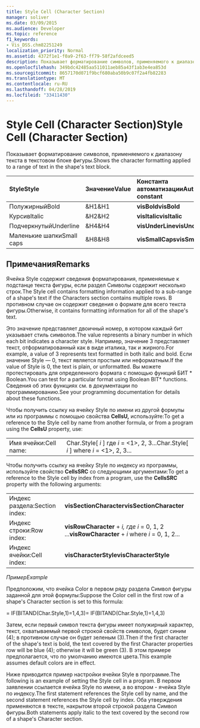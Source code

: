 ```yaml
---
title: Style Cell (Character Section)
manager: soliver
ms.date: 03/09/2015
ms.audience: Developer
ms.topic: reference
f1_keywords:
- Vis_DSS.chm82251249
localization_priority: Normal
ms.assetid: 4372f1e1-f0a9-2f63-ff79-58f2afdceed5
description: Показывает форматирование символов, применяемого к диапазону текста в текстовом блоке фигуры.
ms.openlocfilehash: 349bdc42485aa511011aeb85a43f1ab3e4ea853d
ms.sourcegitcommit: 8657170d071f9bcf680aba50b9c07f2a4fb82283
ms.translationtype: MT
ms.contentlocale: ru-RU
ms.lasthandoff: 04/28/2019
ms.locfileid: "33411430"
---
```

# <a name="style-cell-character-section"></a><span data-ttu-id="2f130-103">Style Cell (Character Section)</span><span class="sxs-lookup"><span data-stu-id="2f130-103">Style Cell (Character Section)</span></span>

<span data-ttu-id="2f130-104">Показывает форматирование символов, применяемого к диапазону текста в текстовом блоке фигуры.</span><span class="sxs-lookup"><span data-stu-id="2f130-104">Shows the character formatting applied to a range of text in the shape's text block.</span></span>
  
|<span data-ttu-id="2f130-105">**Style**</span><span class="sxs-lookup"><span data-stu-id="2f130-105">**Style**</span></span>|<span data-ttu-id="2f130-106">**Значение**</span><span class="sxs-lookup"><span data-stu-id="2f130-106">**Value**</span></span>|<span data-ttu-id="2f130-107">**Константа автоматизации**</span><span class="sxs-lookup"><span data-stu-id="2f130-107">**Automation constant**</span></span>|
|:-----|:-----|:-----|
| <span data-ttu-id="2f130-108">Полужирный</span><span class="sxs-lookup"><span data-stu-id="2f130-108">Bold</span></span>  <br/> | <span data-ttu-id="2f130-109">&amp;H1</span><span class="sxs-lookup"><span data-stu-id="2f130-109">&amp;H1</span></span>  <br/> |<span data-ttu-id="2f130-110">**visBold**</span><span class="sxs-lookup"><span data-stu-id="2f130-110">**visBold**</span></span> <br/> |
| <span data-ttu-id="2f130-111">Курсив</span><span class="sxs-lookup"><span data-stu-id="2f130-111">Italic</span></span>  <br/> | <span data-ttu-id="2f130-112">&amp;H2</span><span class="sxs-lookup"><span data-stu-id="2f130-112">&amp;H2</span></span>  <br/> |<span data-ttu-id="2f130-113">**visItalic**</span><span class="sxs-lookup"><span data-stu-id="2f130-113">**visItalic**</span></span> <br/> |
| <span data-ttu-id="2f130-114">Подчеркнутый</span><span class="sxs-lookup"><span data-stu-id="2f130-114">Underline</span></span>  <br/> | <span data-ttu-id="2f130-115">&amp;H4</span><span class="sxs-lookup"><span data-stu-id="2f130-115">&amp;H4</span></span>  <br/> |<span data-ttu-id="2f130-116">**visUnderLine**</span><span class="sxs-lookup"><span data-stu-id="2f130-116">**visUnderLine**</span></span> <br/> |
| <span data-ttu-id="2f130-117">Маленькие шапки</span><span class="sxs-lookup"><span data-stu-id="2f130-117">Small caps</span></span>  <br/> | <span data-ttu-id="2f130-118">&amp;H8</span><span class="sxs-lookup"><span data-stu-id="2f130-118">&amp;H8</span></span>  <br/> |<span data-ttu-id="2f130-119">**visSmallCaps**</span><span class="sxs-lookup"><span data-stu-id="2f130-119">**visSmallCaps**</span></span> <br/> |
   
## <a name="remarks"></a><span data-ttu-id="2f130-120">Примечания</span><span class="sxs-lookup"><span data-stu-id="2f130-120">Remarks</span></span>

<span data-ttu-id="2f130-121">Ячейка Style содержит сведения форматирования, применяемые к подстанце текста фигуры, если раздел Символы содержит несколько строк.</span><span class="sxs-lookup"><span data-stu-id="2f130-121">The Style cell contains formatting information applied to a sub-range of a shape's text if the Characters section contains multiple rows.</span></span> <span data-ttu-id="2f130-122">В противном случае он содержит сведения о формате для всего текста фигуры.</span><span class="sxs-lookup"><span data-stu-id="2f130-122">Otherwise, it contains formatting information for all of the shape's text.</span></span>
  
<span data-ttu-id="2f130-123">Это значение представляет двоичный номер, в котором каждый бит указывает стиль символов.</span><span class="sxs-lookup"><span data-stu-id="2f130-123">The value represents a binary number in which each bit indicates a character style.</span></span> <span data-ttu-id="2f130-124">Например, значение 3 представляет текст, отформатированный как в виде италика, так и жирного.</span><span class="sxs-lookup"><span data-stu-id="2f130-124">For example, a value of 3 represents text formatted in both italic and bold.</span></span> <span data-ttu-id="2f130-125">Если значение Style — 0, текст является простым или неформатным.</span><span class="sxs-lookup"><span data-stu-id="2f130-125">If the value of Style is 0, the text is plain, or unformatted.</span></span> <span data-ttu-id="2f130-126">Вы можете протестировать для определенного формата с помощью функций БИТ \* Boolean.</span><span class="sxs-lookup"><span data-stu-id="2f130-126">You can test for a particular format using Boolean BIT\* functions.</span></span> <span data-ttu-id="2f130-127">Сведения об этих функциях см. в документации по программированию.</span><span class="sxs-lookup"><span data-stu-id="2f130-127">See your programming documentation for details about these functions.</span></span>
  
<span data-ttu-id="2f130-128">Чтобы получить ссылку на ячейку Style по имени из другой формулы или из программы с помощью свойства **CellsU,** используйте:</span><span class="sxs-lookup"><span data-stu-id="2f130-128">To get a reference to the Style cell by name from another formula, or from a program using the **CellsU** property, use:</span></span> 
  
|||
|:-----|:-----|
| <span data-ttu-id="2f130-129">Имя ячейки:</span><span class="sxs-lookup"><span data-stu-id="2f130-129">Cell name:</span></span>  <br/> | <span data-ttu-id="2f130-130">Char.Style[  *i*  ] где  *i*  = <1>, 2, 3...</span><span class="sxs-lookup"><span data-stu-id="2f130-130">Char.Style[  *i*  ]            where  *i*  = <1>, 2, 3...</span></span>  <br/> |
   
<span data-ttu-id="2f130-131">Чтобы получить ссылку на ячейку Style по индексу из программы, используйте свойство **CellsSRC** со следующими аргументами:</span><span class="sxs-lookup"><span data-stu-id="2f130-131">To get a reference to the Style cell by index from a program, use the **CellsSRC** property with the following arguments:</span></span> 
  
|||
|:-----|:-----|
| <span data-ttu-id="2f130-132">Индекс раздела:</span><span class="sxs-lookup"><span data-stu-id="2f130-132">Section index:</span></span>  <br/> |<span data-ttu-id="2f130-133">**visSectionCharacter**</span><span class="sxs-lookup"><span data-stu-id="2f130-133">**visSectionCharacter**</span></span> <br/> |
| <span data-ttu-id="2f130-134">Индекс строки:</span><span class="sxs-lookup"><span data-stu-id="2f130-134">Row index:</span></span>  <br/> |<span data-ttu-id="2f130-135">**visRowCharacter**  +   *i,* *где i* = 0, 1, 2 ...</span><span class="sxs-lookup"><span data-stu-id="2f130-135">**visRowCharacter** +  *i*            where  *i*  = 0, 1, 2...</span></span>  <br/> |
| <span data-ttu-id="2f130-136">Индекс ячейки:</span><span class="sxs-lookup"><span data-stu-id="2f130-136">Cell index:</span></span>  <br/> |<span data-ttu-id="2f130-137">**visCharacterStyle**</span><span class="sxs-lookup"><span data-stu-id="2f130-137">**visCharacterStyle**</span></span> <br/> |
   
 <span data-ttu-id="2f130-138">*Пример*</span><span class="sxs-lookup"><span data-stu-id="2f130-138">*Example*</span></span> 
  
<span data-ttu-id="2f130-139">Предположим, что ячейка Color в первом ряду раздела Символ фигуры заданной для этой формулы:</span><span class="sxs-lookup"><span data-stu-id="2f130-139">Suppose the Color cell in the first row of a shape's Character section is set to this formula:</span></span>
  
<span data-ttu-id="2f130-140">= IF(BITAND(Char.Style,1)=1,4,3)</span><span class="sxs-lookup"><span data-stu-id="2f130-140">= IF(BITAND(Char.Style,1)=1,4,3)</span></span>
  
<span data-ttu-id="2f130-141">Затем, если первый символ текста фигуры имеет полужирный характер, текст, охватываемый первой строкой свойств символов, будет синим (4); в противном случае он будет зеленым (3).</span><span class="sxs-lookup"><span data-stu-id="2f130-141">Then if the first character of the shape's text is bold, the text covered by the first Character properties row will be blue (4); otherwise it will be green (3).</span></span> <span data-ttu-id="2f130-142">В этом примере предполагается, что по умолчанию имеются цвета.</span><span class="sxs-lookup"><span data-stu-id="2f130-142">This example assumes default colors are in effect.</span></span>
  
<span data-ttu-id="2f130-143">Ниже приводится пример настройки ячейки Style в программе.</span><span class="sxs-lookup"><span data-stu-id="2f130-143">The following is an example of setting the Style cell in a program.</span></span> <span data-ttu-id="2f130-144">В первом заявлении ссылается ячейка Style по имени, а во втором - ячейка Style по индексу.</span><span class="sxs-lookup"><span data-stu-id="2f130-144">The first statement references the Style cell by name, and the second statement references the Style cell by index.</span></span> <span data-ttu-id="2f130-145">Оба утверждения применяются в тексте, накрытом второй строкой раздела Символ фигуры.</span><span class="sxs-lookup"><span data-stu-id="2f130-145">Both statements apply italic to the text covered by the second row of a shape's Character section.</span></span>
  

